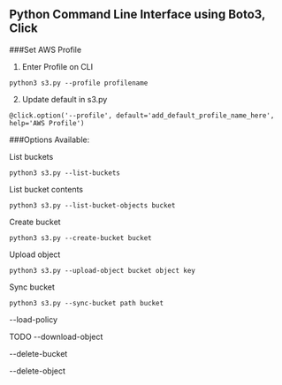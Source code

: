 
## Python Command Line Interface using Boto3, Click

###Set AWS Profile

1) Enter Profile on CLI
```
python3 s3.py --profile profilename
```
2) Update default in s3.py
```
@click.option('--profile', default='add_default_profile_name_here', help='AWS Profile')
```

###Options Available:

List buckets              
```
python3 s3.py --list-buckets
```

List bucket contents              
```
python3 s3.py --list-bucket-objects bucket
```

Create bucket
```
python3 s3.py --create-bucket bucket
```

Upload object
```
python3 s3.py --upload-object bucket object key
```

Sync bucket
```
python3 s3.py --sync-bucket path bucket
```

--load-policy




TODO
--download-object

--delete-bucket

--delete-object
